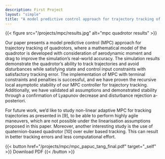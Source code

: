 ```yaml
---
description: First Project
layout: "simple"
title: "A model predictive control approach for trajectory tracking of quadrotors" 
---
```


{{< figure src="/projects/mpc/results.jpg" alt="mpc quadrotor results" >}}


Our paper presents a model predictive control (MPC) approach for trajectory tracking of quadrotors, where a mathematical model of the quadrotor is developed with consideration of aerodynamic moment and drag to improve the simulation’s real-world accuracy. The simulation results demonstrate the quadrotor’s ability to track trajectories and avoid disturbances while satisfying state and control input constraints with satisfactory tracking error. The implementation of MPC with terminal constraints and penalties is successful, and we have proven the recursive local asymptotic stability of our MPC controller for trajectory tracking. Additionally, we have validated all assumptions and demonstrated stability through a confirmation of Lyapunov decrease and disturbance rejection a-posteriori.

For future work, we’d like to study non-linear adaptive MPC for tracking trajectories as presented in [9], to be able to perform highly agile maneuvers, which are not possible under the linearisation assumptions proposed in this paper. Moreover, another interesting study is the use of quaternion-based quadrotor [10] over euler based tracking. This can result in better tracking errors and less computational effort.

{{< button href="/projects/mpc/mpc_papuc_tang_final.pdf" target="_self" >}}
Download PDF
{{< /button >}}
